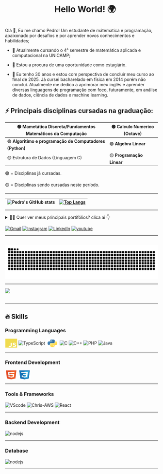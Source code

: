 

<!--título-->
<div id="user-content-toc">
  <ul align="center">
    <summary><h1 style="display: inline-block">Hello World! 🌍</h1></summary>
</div>

<!-- Presentation -->
<p>
  Olá 👋, Eu me chamo Pedro! Um estudante de mátematica e programação, apaixonado por desafios e por aprender novos conhecimentos e habilidades;

  - 🌱 Atualmente cursando o 4° semestre de matemática aplicada e computacional na UNICAMP;

  - 🔭 Estou a procura de uma oportunidade como estagiário. 

  - 💬 Eu tenho 30 anos e estou com perspectiva de concluir meu curso ao final de 2025. Já cursei bacharelado em física em 2014 porém não concluí. Atualmente me dedico a aprimorar meu inglês e aprender diversas linguagens de programação com foco, futuramente, em análise de dados, ciência de dados e machine learning.

  ## ⚡ Principais disciplinas cursadas na graduação:
  

  |🟢 Mametática Discreta/Fundamentos Matemáticos da Computação |🟢 Calculo Numerico (Octave)|
  |---------------------------------------------|--------------------------------------------------|
  |🟢 <strong>Algoritimo e programação de Computadores (Python)</strong>|🟢 <strong>Algebra Linear</strong>|
  |🟡 <trong>Estrutura de Dados (Linguagem C)</strong>|🟡 <strong>Programação Linear</strong>|
  
  


  🟢 = Disciplinas já cursadas.&nbsp;
  
  🟡 = Disciplinas sendo cursadas neste período.   
   
</p>

---

|![Pedro's GitHub stats](https://github-readme-stats.vercel.app/api?username=pedrohenrique3dk&count&theme=midnight-purple&private=true) |[![Top Langs](https://github-readme-stats.vercel.app/api/top-langs/?username=pedrohenrique3dk&theme=midnight-purple&layout=compact)](https://github.com/pedrohenrique3dk/github-readme-stats)
|---------------------------------|-----------------------------------|
---

<details>
  <summary>👨‍💻 Quer ver meus principais portifólios? clica ai 👇</summary>
  
  ## PORTIFÓLIO 
  
  - [Calculo Numérico](https://github.com/pedrohenrique3dk/Calculo_Numerico)
  - [PHP Básico](https://github.com/pedrohenrique3dk/Curso_PHP_Basico)
  - [Python](https://github.com/pedrohenrique3dk/Curso_Python_Avancado)
  - continua...



</details>


<!-- Links -->
[![Gmail](https://img.shields.io/badge/Gmail-D14836?style=for-the-badge&logo=gmail&logoColor=white)](pedrohenriqueufpa2018@gmail.com)
[![Instagram](https://img.shields.io/badge/Instagram-E4405F?style=for-the-badge&logo=instagram&logoColor=white)](https://www.instagram.com/henrique.bello.fm/)
[![LinkedIn](https://img.shields.io/badge/LinkedIn-0077B5?style=for-the-badge&logo=linkedin&logoColor=white)](https://www.linkedin.com/in/pedro-henrique-%F0%9F%92%BB-b939b4299/?trk=public_profile-settings_edit-profile-content)
[![youtube](https://img.shields.io/badge/YouTube-FF0000?style=for-the-badge&logo=youtube&logoColor=white)](https://www.youtube.com/@pedrohenrique3dk/playlists)


---

<!-- GithubStats -->
<br clear="both">

<img src="https://raw.githubusercontent.com/g4brielpy/g4brielpy/output/snake.svg" alt="Snake animation" />

---


<!-- GIF -->
<img src="https://user-images.githubusercontent.com/74038190/225813708-98b745f2-7d22-48cf-9150-083f1b00d6c9.gif" width="900" heigth = "600">
<br><br>

---
## 🔥 Skills

  <div style="flex-basis: 48%;">
    <h3>Programming Languages</h3>
    <img align="center" alt="Js" height="30" width="40" src="https://raw.githubusercontent.com/devicons/devicon/master/icons/javascript/javascript-plain.svg">
    <img align="center" alt="TypeScript" height="30" width="40" src="https://icongr.am/devicon/typescript-original.svg?size=128&color=currentColor">
    <img align="center" alt="Python" height="30" width="40" src="https://raw.githubusercontent.com/devicons/devicon/master/icons/python/python-original.svg">
    <img align="center" alt="C" height="35" width="45" src="https://cdn.jsdelivr.net/gh/devicons/devicon/icons/c/c-original.svg">
    <img align="center" alt="C++" height="35" width="45" src="https://icongr.am/devicon/cplusplus-original.svg?size=128&color=currentColor"> 
    <img align="center" alt="PHP" height="50" width="60" src="https://icongr.am/devicon/php-original.svg?size=128&color=currentColor">     
    <img align="center" alt="Java" height="60" width="60" src="https://icongr.am/devicon/java-original-wordmark.svg?size=128&color=currentColor"> 
    
    
  </div>

  ---
  
   <div style="flex-basis: 48%;">  
      <h3>Frontend Development</h3>
      <img align="center" alt="HTML" height="30" width="40" src="https://raw.githubusercontent.com/devicons/devicon/master/icons/html5/html5-original.svg">
      <img align="center" alt="CSS" height="30" width="40" src="https://raw.githubusercontent.com/devicons/devicon/master/icons/css3/css3-original.svg">
   </div>

   ---
   
  <!-- Skills: Tools & Frameworks -->
  <div style="flex-basis: 48%;">
    <h3>Tools & Frameworks</h3>
    <img align="center" alt="VScode" height="30" width="40" src="https://cdn.jsdelivr.net/gh/devicons/devicon/icons/vscode/vscode-original.svg">
    <img align="center" alt="Chris-AWS" height="30" width="40" src="https://cdn.jsdelivr.net/gh/devicons/devicon/icons/git/git-original.svg">
    <img align="center" alt="React" height="40" width="50" src="https://icongr.am/devicon/react-original-wordmark.svg?size=128&color=currentColor">
  </div>

  ---
  
 <div style="flex-basis: 48%;">
    <h3>Backend Development</h3>
    <img align="center" alt="nodejs" height="70" width="80" src="https://icongr.am/devicon/nodejs-original-wordmark.svg?size=128&color=currentColor">
  </div>

  ---
  
 <div style="flex-basis: 48%;">
    <h3>Database</h3>
    <img align="center" alt="nodejs" height="60" width="70" src="https://icongr.am/devicon/mysql-original-wordmark.svg?size=128&color=currentColor">
  </div>
  
---





